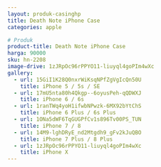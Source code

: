 ```yaml
---
layout: produk-casinghp
title: Death Note iPhone Case
categories: apple

# Produk
product-title: Death Note iPhone Case
harga: 90000
sku: hn-2208
image-drive: 1zJRpOc96rPPYO11-liuyql4goPIm4wXc
gallery:
  - url: 15GiI1K28Q0nxrWiKsqNPfZgVgIcQn50U
    title: iPhone 5 / 5s / SE
  - url: 17mU5nta80h4Qkgp--6oyusPeh-qQDWXJ
    title: iPhone 6 / 6s
  - url: 1ranTWq4yoH1ifwbNPwzk-6MX92bYtChS
    title: iPhone 6 Plus / 6s Plus
  - url: 1ONa5dWF6TqGUGPfCv1s896Tv00PS_TUN
    title: iPhone 7 / 8
  - url: 14M9-lghDRyE_nd2Mtgdh9_gFv2kJuQBO
    title: iPhone 7 Plus / 8 Plus
  - url: 1zJRpOc96rPPYO11-liuyql4goPIm4wXc
    title: iPhone X
---
```

